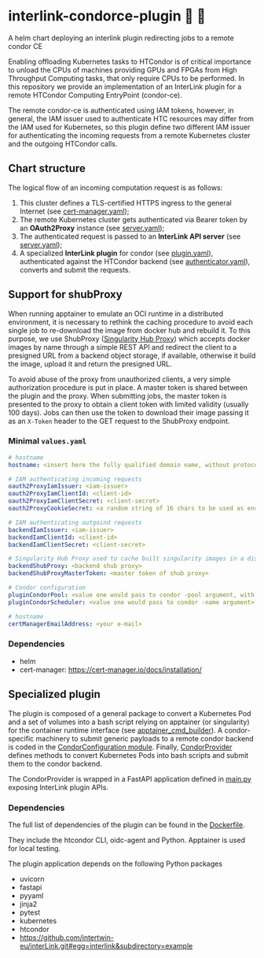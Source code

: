 # interlink-condorce-plugin 🦤 🐍
A helm chart deploying an interlink plugin redirecting jobs to a remote condor CE

Enabling offloading Kubernetes tasks to HTCondor is of critical importance to unload the CPUs of machines providing
GPUs and FPGAs from High Throughput Computing tasks, that only require CPUs to be performed.
In this repository we provide an implementation of an InterLink plugin for a remote HTCondor Computing EntryPoint 
(condor-ce). 

The remote condor-ce is authenticated using IAM tokens, however, in general, the IAM issuer used to 
authenticate HTC resources may differ from the IAM used for Kubernetes, so this plugin define two different IAM 
issuer for authenticating the incoming requests from a remote Kubernetes cluster and the outgoing HTCondor calls.

## Chart structure
The logical flow of an incoming computation request is as follows:
1. This cluster defines a TLS-certified HTTPS ingress to the general Internet
   (see [cert-manager.yaml](templates/cert-manager.yaml)); 
2. The remote Kubernetes cluster gets authenticated via Bearer token by an **OAuth2Proxy** instance
   (see [server.yaml](templates/server.yaml));
3. The authenticated request is passed to an **InterLink API server** (see [server.yaml](templates/server.yaml));
4. A specialized **InterLink plugin** for condor (see [plugin.yaml](templates/plugin.yaml)), 
   authenticated against the HTCondor backend
   (see [authenticator.yaml](templates/authenticator.yaml)), converts and submit the requests.

## Support for shubProxy
When running apptainer to emulate an OCI runtime in a distributed environment, it is necessary to rethink the caching 
procedure to avoid each single job to re-download the image from docker hub and rebuild it.
To this purpose, we use ShubProxy ([Singularity Hub Proxy](github.com/landerlini/shub-proxy)) which accepts docker 
images by name through a simple REST API and redirect the client to a presigned URL from a backend object storage, 
if available, otherwise it build the image, upload it and return the presigned URL.

To avoid abuse of the proxy from unauthorized clients, a very simple authorization procedure is put in place. 
A master token is shared between the plugin and the proxy. When submitting jobs, the master token is presented to 
the proxy to obtain a client token with limited validity (usually 100 days). Jobs can then use the token to download 
their image passing it as an `X-Token` header to the GET request to the ShubProxy endpoint.

### Minimal `values.yaml`

```yaml
# hostname
hostname: <insert here the fully qualified domain name, without protocol>

# IAM authenticating incoming requests
oauth2ProxyIamIssuer: <iam-issuer>
oauth2ProxyIamClientId: <client-id>
oauth2ProxyIamClientSecret: <client-secret>
oauth2ProxyCookieSecret: <a random string of 16 chars to be used as encryption key>

# IAM authenticating outgoind requests
backendIamIssuer: <iam-issuer>
backendIamClientId: <client-id>
backendIamClientSecret: <client-secret>

# Singularity Hub Proxy used to cache built singularity images in a distributed environment
backendShubProxy: <backend shub proxy>
backendShubProxyMasterToken: <master token of shub proxy>

# Condor configuration
pluginCondorPool: <value one would pass to condor -pool argument, with port>
pluginCondorScheduler: <value one would pass to condor -name argument>

# hostname
certManagerEmailAddress: <your e-mail>
```

### Dependencies 
 * helm
 * cert-manager: https://cert-manager.io/docs/installation/

## Specialized plugin
The plugin is composed of a general package to convert a Kubernetes Pod and a set of volumes into a bash script 
relying on apptainer (or singularity) for the container runtime interface 
(see [apptainer_cmd_builder](condorprovider/apptainer_cmd_builder)). 
A condor-specific machinery to submit generic payloads to a remote condor backend is coded in the 
[CondorConfiguration module](condorprovider/CondorConfiguration.py).
Finally, [CondorProvider](condorprovider/CondorProvider.py) defines methods to convert Kubernetes Pods into 
bash scripts and submit them to the condor backend. 

The CondorProvider is wrapped in a FastAPI application defined in [main.py](main.py) exposing InterLink plugin APIs.


### Dependencies 
The full list of dependencies of the plugin can be found in the [Dockerfile](docker/Dockerfile). 

They include the htcondor CLI, oidc-agent and Python. 
Apptainer is used for local testing. 

The plugin application depends on the following Python packages 
 * uvicorn
 * fastapi
 * pyyaml
 * jinja2
 * pytest
 * kubernetes
 * htcondor
 * https://github.com/intertwin-eu/interLink.git#egg=interlink&subdirectory=example

